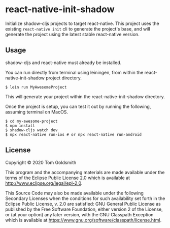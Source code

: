 # react-native-init-shadow

Initialize shadow-cljs projects to target react-native. This project
uses the existing `react-native init` cli to generate the project's
base, and will generate the project using the latest stable
react-native version.

## Usage

shadow-cljs and react-native must already be installed.

You can run directly from terminal using leiningen, from within the
react-native-init-shadow project directory.

```shell
$ lein run MyAwesomeProject
```

This will generate your project within the react-native-init-shadow
directory.

Once the project is setup, you can test it out by running the
following, assuming terminal on MacOS.

```shell
$ cd my-awesome-project
$ npm install
$ shadow-cljs watch dev
$ npx react-native run-ios # or npx react-native run-android
```

## License

Copyright © 2020 Tom Goldsmith

This program and the accompanying materials are made available under the
terms of the Eclipse Public License 2.0 which is available at
http://www.eclipse.org/legal/epl-2.0.

This Source Code may also be made available under the following Secondary
Licenses when the conditions for such availability set forth in the Eclipse
Public License, v. 2.0 are satisfied: GNU General Public License as published by
the Free Software Foundation, either version 2 of the License, or (at your
option) any later version, with the GNU Classpath Exception which is available
at https://www.gnu.org/software/classpath/license.html.
